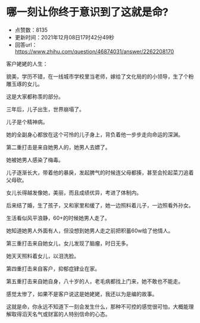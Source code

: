 # 哪一刻让你终于意识到了这就是命?
- 点赞数：8135
- 更新时间：2021年12月08日17时42分49秒
- 回答url：https://www.zhihu.com/question/46874031/answer/2262208170
<body>
 <p data-pid="p7q0U47M">客户姥姥的人生：</p>
 <p data-pid="6WU_XteB">貌美，学历不错，在一线城市学校里当老师，嫁给了文化局的的小领导，生了个粉雕玉琢的女儿。</p>
 <p data-pid="ieIAdrWx">这是大家都称羡的部分。</p>
 <p data-pid="DwlzMB5T">三年后，儿子出生，世界崩塌了。</p>
 <p data-pid="6NBIckSL">儿子是个精神病。</p>
 <p data-pid="KW-LM44W">她的全副身心都放在这个可怜的儿子身上，背负着他一步步走向命运的深渊。</p>
 <p data-pid="zCrT_g33">第二重打击是来自她男人的，她男人去嫖了。</p>
 <p data-pid="wk6V7uBS">她被她男人感染了梅毒。</p>
 <p data-pid="WoE7Xg01">儿子逐渐长大，带着他的暴戾，发起脾气的时候连父母都揍，甚至会抡起菜刀追着父母砍。</p>
 <p data-pid="NNmJqWoA">女儿长得越发像她，美丽，而且成绩优异，考进了体制内。</p>
 <p data-pid="pKdlSRhd">后来结了婚，生了孩子，又和家里和缓了，她一边照料着儿子，一边照看外孙女。</p>
 <p data-pid="X5lfzBfE">生活看似风平浪静，60+的时候她男人走了。</p>
 <p data-pid="g8OIbeyl">她知道她男人外面有人，但没想到她男人走之前把积蓄60w给了他情人。</p>
 <p data-pid="Cx84MqCJ">第三重打击来自她女儿，女儿发现了脑瘤，时日无多。</p>
 <p data-pid="K8ddsq5T">她天天照料着女儿，以泪洗脸。</p>
 <p data-pid="ic2K_nlO">第四重打击来自客户，抑郁症肄业在家。</p>
 <p data-pid="tQP_zSc5">第五重打击来自她自身，八十岁的人，老毛病都找上门来，她不敢也不能走。</p>
 <p data-pid="wgXpj0Yo">感觉太惨了，如果不是客户说这是她姥姥，我还以为是编的故事。</p>
 <p data-pid="_tOwBiWP">这就是命，你永远不知道下一刻会发生什么，那种不可控的感觉很可怕，大概能理解取得滔天名气或财富的人特别信命的心态。</p>
</body>